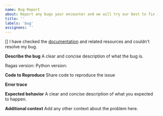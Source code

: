 ```yaml
---
name: Bug Report
about: Report any bugs your encounter and we will try our best to fix it for you 🙂
title: ''
labels: 'bug'
assignees: ''
---
```


[] I have checked the [documentation](https://docs.ragas.io/) and related resources and couldn't resolve my bug.

**Describe the bug**
A clear and concise description of what the bug is.

Ragas version:
Python version:

**Code to Reproduce**
Share code to reproduce the issue

**Error trace**

**Expected behavior**
A clear and concise description of what you expected to happen.


**Additional context**
Add any other context about the problem here.

<!-- PS: bugs suck but is also part of the process. We sincerely apologies for breaking your flow because of it, but don't worry, we got your back ❤️. We will get this fixed as fast as we can and thanks for helping us out by reporting it 🙏. -->
